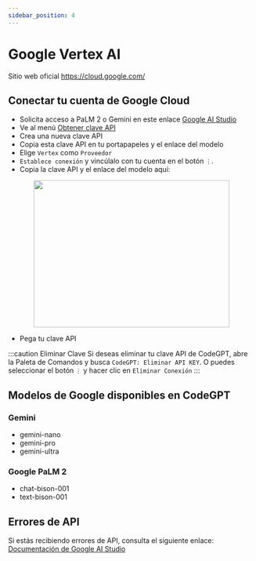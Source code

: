 ```yaml
---
sidebar_position: 4
---
```


# Google Vertex AI
Sitio web oficial https://cloud.google.com/

## Conectar tu cuenta de Google Cloud
- Solicita acceso a PaLM 2 o Gemini en este enlace [Google AI Studio](https://makersuite.google.com/)
- Ve al menú [Obtener clave API](https://makersuite.google.com/app/apikey)
- Crea una nueva clave API
- Copia esta clave API en tu portapapeles y el enlace del modelo
- Elige `Vertex` como `Proveedor`
- `Establece conexión` y vincúlalo con tu cuenta en el botón `⋮`.
- Copia la clave API y el enlace del modelo aquí:

<p align="center">
      <img width="400" height="300" src="https://github.com/davila7/code-gpt-docs/assets/37567214/1d483a4f-05a8-4fe8-b239-04fe07b48076" />
</p>
 
- Pega tu clave API

:::caution Eliminar Clave
Si deseas eliminar tu clave API de CodeGPT, abre la Paleta de Comandos y busca `CodeGPT: Eliminar API KEY`. O puedes seleccionar el botón `⋮` y hacer clic en `Eliminar Conexión`
:::

## Modelos de Google disponibles en CodeGPT

### Gemini
- gemini-nano
- gemini-pro
- gemini-ultra

### Google PaLM 2
- chat-bison-001
- text-bison-001

## Errores de API
Si estás recibiendo errores de API, consulta el siguiente enlace: [Documentación de Google AI Studio](https://ai.google.dev/api/rest?hl=es-419)
